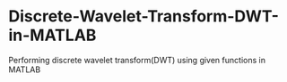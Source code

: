 # Discrete-Wavelet-Transform-DWT-in-MATLAB
Performing discrete wavelet transform(DWT) using given functions in MATLAB
